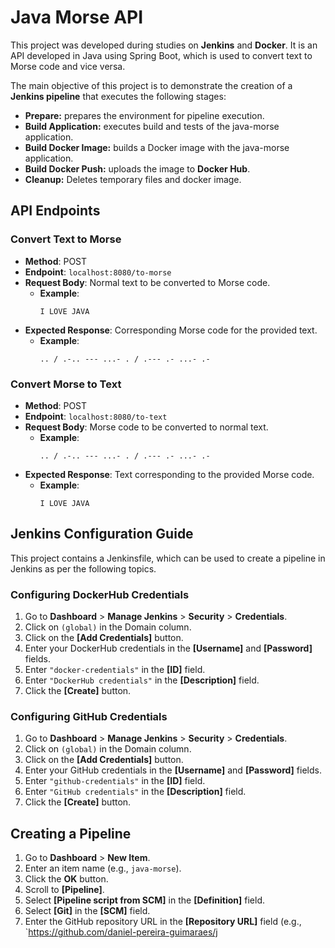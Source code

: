 # Java Morse API

This project was developed during studies on **Jenkins** and **Docker**. It is an API developed in Java using Spring Boot, which is used to convert text to Morse code and vice versa.

The main objective of this project is to demonstrate the creation of a **Jenkins pipeline** that executes the following stages:

+ **Prepare:** prepares the environment for pipeline execution.
+ **Build Application:** executes build and tests of the java-morse application.
+ **Build Docker Image:** builds a Docker image with the java-morse application.
+ **Build Docker Push:** uploads the image to **Docker Hub**.
+ **Cleanup:** Deletes temporary files and docker image.
  
## API Endpoints

### Convert Text to Morse

- **Method**: POST
- **Endpoint**: `localhost:8080/to-morse`
- **Request Body**: Normal text to be converted to Morse code.
  - **Example**:
    ```text
    I LOVE JAVA
    ```
- **Expected Response**: Corresponding Morse code for the provided text.
  - **Example**:
    ```text
    .. / .-.. --- ...- . / .--- .- ...- .-
    ```

### Convert Morse to Text

- **Method**: POST
- **Endpoint**: `localhost:8080/to-text`
- **Request Body**: Morse code to be converted to normal text.
  - **Example**:
    ```text
    .. / .-.. --- ...- . / .--- .- ...- .-
    ```
- **Expected Response**: Text corresponding to the provided Morse code.
  - **Example**:
    ```text
    I LOVE JAVA
    ```

## Jenkins Configuration Guide

This project contains a Jenkinsfile, which can be used to create a pipeline in Jenkins as per the following topics.

### Configuring DockerHub Credentials

1. Go to **Dashboard** > **Manage Jenkins** > **Security** > **Credentials**.
2. Click on `(global)` in the Domain column.
3. Click on the **[Add Credentials]** button.
4. Enter your DockerHub credentials in the **[Username]** and **[Password]** fields.
5. Enter `"docker-credentials"` in the **[ID]** field.
6. Enter `"DockerHub credentials"` in the **[Description]** field.
7. Click the **[Create]** button.

### Configuring GitHub Credentials

1. Go to **Dashboard** > **Manage Jenkins** > **Security** > **Credentials**.
2. Click on `(global)` in the Domain column.
3. Click on the **[Add Credentials]** button.
4. Enter your GitHub credentials in the **[Username]** and **[Password]** fields.
5. Enter `"github-credentials"` in the **[ID]** field.
6. Enter `"GitHub credentials"` in the **[Description]** field.
7. Click the **[Create]** button.

## Creating a Pipeline

1. Go to **Dashboard** > **New Item**.
2. Enter an item name (e.g., `java-morse`).
3. Click the **OK** button.
4. Scroll to **[Pipeline]**.
5. Select **[Pipeline script from SCM]** in the **[Definition]** field.
6. Select **[Git]** in the **[SCM]** field.
7. Enter the GitHub repository URL in the **[Repository URL]** field (e.g., `https://github.com/daniel-pereira-guimaraes/j
